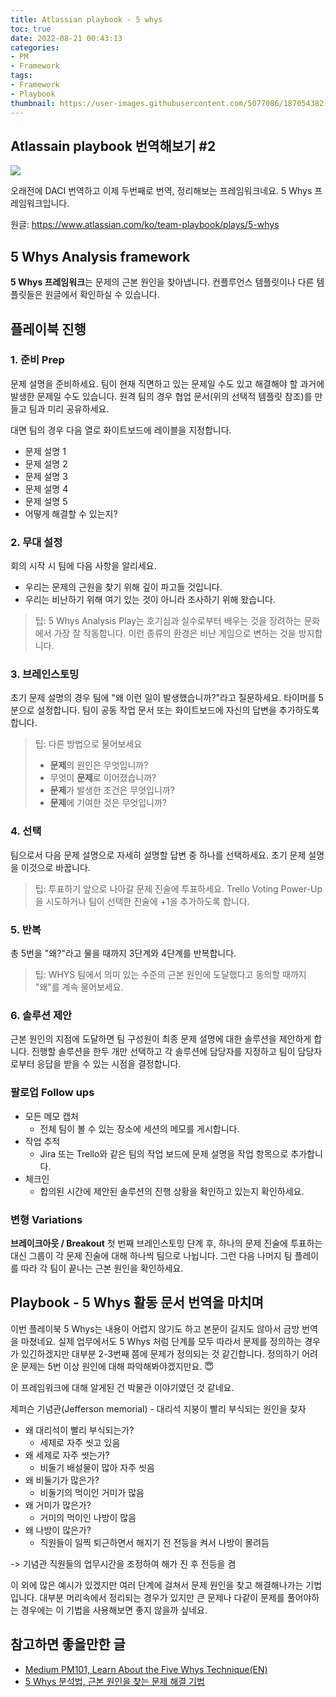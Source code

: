 ```yaml
---
title: Atlassian playbook - 5 whys
toc: true
date: 2022-08-21 00:43:13
categories:
- PM
- Framework
tags:
- Framework
- Playbook
thumbnail: https://user-images.githubusercontent.com/5077086/187054382-6fed5a18-912c-4b1c-82b0-b98534c4b1cb.png
---
```


## Atlassain playbook 번역해보기 #2

![](https://user-images.githubusercontent.com/5077086/187054382-6fed5a18-912c-4b1c-82b0-b98534c4b1cb.png)

오래전에 DACI 번역하고 이제 두번째로 번역, 정리해보는 프레임워크네요. 5 Whys 프레임워크입니다.

원글: <https://www.atlassian.com/ko/team-playbook/plays/5-whys>


## 5 Whys Analysis framework

**5 Whys 프레임워크**는 문제의 근본 원인을 찾아냅니다.
컨플루언스 템플릿이나 다른 템플릿들은 원글에서 확인하실 수 있습니다.

## 플레이북 진행

### 1. 준비 Prep

문제 설명을 준비하세요. 팀이 현재 직면하고 있는 문제일 수도 있고 해결해야 할 과거에 발생한 문제일 수도 있습니다.
원격 팀의 경우 협업 문서(위의 선택적 템플릿 참조)를 만들고 팀과 미리 공유하세요.

대면 팀의 경우 다음 열로 화이트보드에 레이블을 지정합니다.
- 문제 설명 1
- 문제 설명 2
- 문제 설명 3
- 문제 설명 4
- 문제 설명 5
- 어떻게 해결할 수 있는지?

### 2. 무대 설정

회의 시작 시 팀에 다음 사항을 알리세요.

- 우리는 문제의 근원을 찾기 위해 깊이 파고들 것입니다.
- 우리는 비난하기 위해 여기 있는 것이 아니라 조사하기 위해 왔습니다.

> 팁: 5 Whys Analysis Play는 호기심과 실수로부터 배우는 것을 장려하는 문화에서 가장 잘 작동합니다. 이런 종류의 환경은 비난 게임으로 변하는 것을 방지합니다.

### 3. 브레인스토밍

초기 문제 설명의 경우 팀에 "왜 이런 일이 발생했습니까?"라고 질문하세요.
타이머를 5분으로 설정합니다. 팀이 공동 작업 문서 또는 화이트보드에 자신의 답변을 추가하도록 합니다.

> 팁: 다른 방법으로 물어보세요
> - **문제**의 원인은 무엇입니까?
> - 무엇이 **문제**로 이어졌습니까?
> - **문제**가 발생한 조건은 무엇입니까?
> - **문제**에 기여한 것은 무엇입니까?

### 4. 선택

팀으로서 다음 문제 설명으로 자세히 설명할 답변 중 하나를 선택하세요.
초기 문제 설명을 이것으로 바꿉니다.

> 팁: 투표하기
> 앞으로 나아갈 문제 진술에 투표하세요.
> Trello Voting Power-Up을 시도하거나 팀이 선택한 진술에 +1을 추가하도록 합니다.

### 5. 반복

총 5번을 "왜?"라고 물을 때까지 3단계와 4단계를 반복합니다.

> 팁: WHYS
> 팀에서 의미 있는 수준의 근본 원인에 도달했다고 동의할 때까지 "왜"를 계속 물어보세요.

### 6. 솔루션 제안

근본 원인의 지점에 도달하면 팀 구성원이 최종 문제 설명에 대한 솔루션을 제안하게 합니다.
진행할 솔루션을 한두 개만 선택하고 각 솔루션에 담당자를 지정하고 팀이 담당자로부터 응답을 받을 수 있는 시점을 결정합니다.

### 팔로업 Follow ups

- 모든 메모 캡처
  - 전체 팀이 볼 수 있는 장소에 세션의 메모를 게시합니다.
- 작업 추적
  - Jira 또는 Trello와 같은 팀의 작업 보드에 문제 설명을 작업 항목으로 추가합니다.
- 체크인
  - 합의된 시간에 제안된 솔루션의 진행 상황을 확인하고 있는지 확인하세요.

### 변형 Variations

**브레이크아웃 / Breakout**
첫 번째 브레인스토밍 단계 후, 하나의 문제 진술에 투표하는 대신 그룹이 각 문제 진술에 대해 하나씩 팀으로 나뉩니다. 
그런 다음 나머지 팀 플레이를 따라 각 팀이 끝나는 근본 원인을 확인하세요.

## Playbook - 5 Whys 활동 문서 번역을 마치며

이번 플레이북 5 Whys는 내용이 어렵지 않기도 하고 본문이 길지도 않아서 금방 번역을 마쳤네요.
실제 업무에서도 5 Whys 처럼 단계를 모두 따라서 문제를 정의하는 경우가 있긴하겠지만 대부분 2-3번째 쯤에 문제가 정의되는 것 같긴합니다.
정의하기 어려운 문제는 5번 이상 원인에 대해 파악해봐야겠지만요. 😇

이 프레임워크에 대해 알게된 건 박물관 이야기였던 것 같네요.

제퍼슨 기념관(Jefferson memorial) - 대리석 지붕이 빨리 부식되는 원인을 찾자

- 왜 대리석이 빨리 부식되는가?
  - 세제로 자주 씻고 있음
- 왜 세제로 자주 씻는가?
   - 비둘기 배설물이 많아 자주 씻음
- 왜 비둘기가 많은가?
  - 비둘기의 먹이인 거미가 많음
- 왜 거미가 많은가?
  - 거미의 먹이인 나방이 많음
- 왜 나방이 많은가?
  - 직원들이 일찍 퇴근하면서 해지기 전 전등을 켜서 나방이 몰려듬

-> 기념관 직원들의 업무시간을 조정하여 해가 진 후 전등을 켬

이 외에 많은 예시가 있겠지만 여러 단계에 걸쳐서 문제 원인을 찾고 해결해나가는 기법입니다.
대부분 머리속에서 정리되는 경우가 있지만 큰 문제나 다같이 문제를 풀어야하는 경우에는 이 기법을 사용해보면 좋지 않을까 싶네요.

## 참고하면 좋을만한 글

- [Medium PM101, Learn About the Five Whys Technique(EN)](https://medium.com/pm101/learn-about-the-five-whys-technique-78283d75800f)
- [5 Whys 분석법, 근본 원인을 찾는 문제 해결 기법](https://muksteem.tistory.com/146)